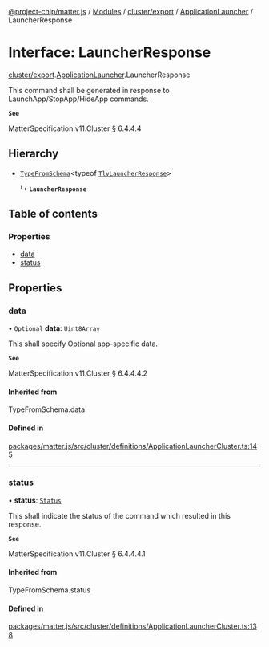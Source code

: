 [@project-chip/matter.js](../README.md) / [Modules](../modules.md) / [cluster/export](../modules/cluster_export.md) / [ApplicationLauncher](../modules/cluster_export.ApplicationLauncher.md) / LauncherResponse

# Interface: LauncherResponse

[cluster/export](../modules/cluster_export.md).[ApplicationLauncher](../modules/cluster_export.ApplicationLauncher.md).LauncherResponse

This command shall be generated in response to LaunchApp/StopApp/HideApp commands.

**`See`**

MatterSpecification.v11.Cluster § 6.4.4.4

## Hierarchy

- [`TypeFromSchema`](../modules/tlv_export.md#typefromschema)\<typeof [`TlvLauncherResponse`](../modules/cluster_export.ApplicationLauncher.md#tlvlauncherresponse)\>

  ↳ **`LauncherResponse`**

## Table of contents

### Properties

- [data](cluster_export.ApplicationLauncher.LauncherResponse.md#data)
- [status](cluster_export.ApplicationLauncher.LauncherResponse.md#status)

## Properties

### data

• `Optional` **data**: `Uint8Array`

This shall specify Optional app-specific data.

**`See`**

MatterSpecification.v11.Cluster § 6.4.4.4.2

#### Inherited from

TypeFromSchema.data

#### Defined in

[packages/matter.js/src/cluster/definitions/ApplicationLauncherCluster.ts:145](https://github.com/project-chip/matter.js/blob/904d0c9b952b91f28a21803759c5e5c66ee4d272/packages/matter.js/src/cluster/definitions/ApplicationLauncherCluster.ts#L145)

___

### status

• **status**: [`Status`](../enums/cluster_export.ApplicationLauncher.Status.md)

This shall indicate the status of the command which resulted in this response.

**`See`**

MatterSpecification.v11.Cluster § 6.4.4.4.1

#### Inherited from

TypeFromSchema.status

#### Defined in

[packages/matter.js/src/cluster/definitions/ApplicationLauncherCluster.ts:138](https://github.com/project-chip/matter.js/blob/904d0c9b952b91f28a21803759c5e5c66ee4d272/packages/matter.js/src/cluster/definitions/ApplicationLauncherCluster.ts#L138)
